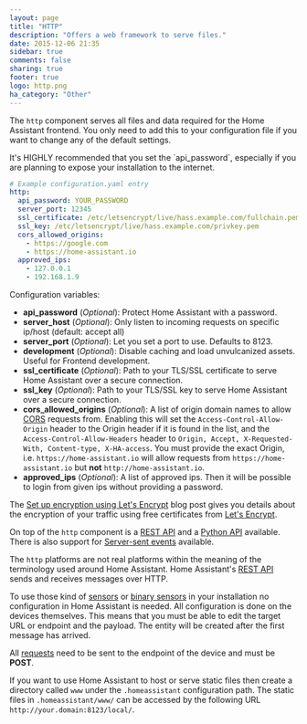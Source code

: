 ```yaml
---
layout: page
title: "HTTP"
description: "Offers a web framework to serve files."
date: 2015-12-06 21:35
sidebar: true
comments: false
sharing: true
footer: true
logo: http.png
ha_category: "Other"
---
```


The `http` component serves all files and data required for the Home Assistant frontend. You only need to add this to your configuration file if you want to change any of the default settings.

<p class='note warning'>
It's HIGHLY recommended that you set the `api_password`, especially if you are planning to expose your installation to the internet.
</p>

```yaml
# Example configuration.yaml entry
http:
  api_password: YOUR_PASSWORD
  server_port: 12345
  ssl_certificate: /etc/letsencrypt/live/hass.example.com/fullchain.pem
  ssl_key: /etc/letsencrypt/live/hass.example.com/privkey.pem
  cors_allowed_origins:
    - https://google.com
    - https://home-assistant.io
  approved_ips:
    - 127.0.0.1
    - 192.168.1.9
```

Configuration variables:

- **api_password** (*Optional*): Protect Home Assistant with a password.
- **server_host** (*Optional*): Only listen to incoming requests on specific ip/host (default: accept all)
- **server_port** (*Optional*): Let you set a port to use. Defaults to 8123.
- **development** (*Optional*): Disable caching and load unvulcanized assets. Useful for Frontend development.
- **ssl_certificate** (*Optional*): Path to your TLS/SSL certificate to serve Home Assistant over a secure connection.
- **ssl_key** (*Optional*): Path to your TLS/SSL key to serve Home Assistant over a secure connection.
- **cors_allowed_origins** (*Optional*): A list of origin domain names to allow [CORS](https://en.wikipedia.org/wiki/Cross-origin_resource_sharing) requests from. Enabling this will set the `Access-Control-Allow-Origin` header to the Origin header if it is found in the list, and the `Access-Control-Allow-Headers` header to `Origin, Accept, X-Requested-With, Content-type, X-HA-access`. You must provide the exact Origin, i.e. `https://home-assistant.io` will allow requests from `https://home-assistant.io` but __not__ `http://home-assistant.io`.
- **approved_ips** (*Optional*): A list of approved ips. Then it will be possible to login from given ips without providing a password.

The [Set up encryption using Let's Encrypt](/blog/2015/12/13/setup-encryption-using-lets-encrypt/) blog post gives you details about the encryption of your traffic using free certificates from [Let's Encrypt](https://letsencrypt.org/).

On top of the `http` component is a [REST API](/developers/rest_api/) and a [Python API](/developers/python_api/) available. There is also support for [Server-sent events](/developers/server_sent_events/) available.

The `http` platforms are not real platforms within the meaning of the terminology used around Home Assistant. Home Assistant's [REST API](/developers/rest_api/) sends and receives messages over HTTP. 

To use those kind of [sensors](/components/sensor.http/) or [binary sensors](components/binary_sensor.http/) in your installation no configuration in Home Assistant is needed. All configuration is done on the devices themselves. This means that you must be able to edit the target URL or endpoint and the payload. The entity will be created after the first message has arrived.

All [requests](/developers/rest_api/#post-apistatesltentity_id) need to be sent to the endpoint of the device and must be **POST**.

If you want to use Home Assistant to host or serve static files then create a directory called `www` under the `.homeassistant` configuration path. The static files in `.homeassistant/www/` can be accessed by the following URL `http://your.domain:8123/local/`.
